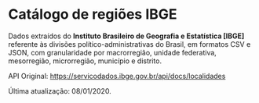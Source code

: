 # Catálogo de regiões IBGE

Dados extraídos do **Instituto Brasileiro de Geografia e Estatística [IBGE]** referente às divisões político-administrativas do Brasil, em formatos CSV e JSON, com granularidade por macrorregião, unidade federativa, mesorregião, microrregião, município e distrito.

API Original: https://servicodados.ibge.gov.br/api/docs/localidades

Última atualização: 08/01/2020.
